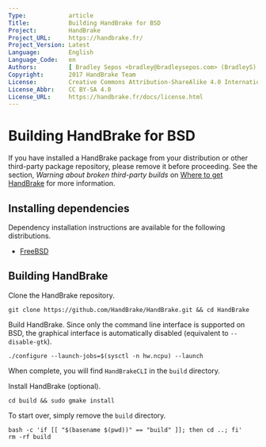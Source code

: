 ```yaml
---
Type:            article
Title:           Building HandBrake for BSD
Project:         HandBrake
Project_URL:     https://handbrake.fr/
Project_Version: Latest
Language:        English
Language_Code:   en
Authors:         [ Bradley Sepos <bradley@bradleysepos.com> (BradleyS) ]
Copyright:       2017 HandBrake Team
License:         Creative Commons Attribution-ShareAlike 4.0 International
License_Abbr:    CC BY-SA 4.0
License_URL:     https://handbrake.fr/docs/license.html
---
```


Building HandBrake for BSD
==========================

If you have installed a HandBrake package from your distribution or other third-party package repository, please remove it before proceeding. See the section, *Warning about broken third-party builds* on [Where to get HandBrake](../get-handbrake/where-to-get-handbrake.html) for more information.

## Installing dependencies

Dependency installation instructions are available for the following distributions.

- [FreeBSD](install-dependencies-freebsd.html)

## Building HandBrake

Clone the HandBrake repository.

    git clone https://github.com/HandBrake/HandBrake.git && cd HandBrake

Build HandBrake. Since only the command line interface is supported on BSD, the graphical interface is automatically disabled (equivalent to `--disable-gtk`).

    ./configure --launch-jobs=$(sysctl -n hw.ncpu) --launch

When complete, you will find `HandBrakeCLI` in the `build` directory.

Install HandBrake (optional).

    cd build && sudo gmake install

To start over, simply remove the `build` directory.

    bash -c 'if [[ "$(basename $(pwd))" == "build" ]]; then cd ..; fi'
    rm -rf build

